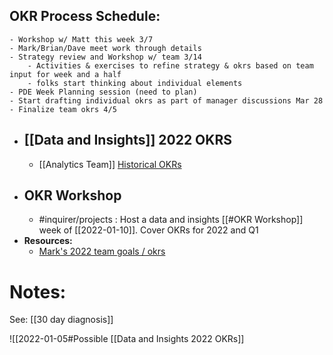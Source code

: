 ## OKR Process Schedule:
	- Workshop w/ Matt this week 3/7
	- Mark/Brian/Dave meet work through details
	- Strategy review and Workshop w/ team 3/14
		- Activities & exercises to refine strategy & okrs based on team input for week and a half
		- folks start thinking about individual elements
	- PDE Week Planning session (need to plan)
	- Start drafting individual okrs as part of manager discussions Mar 28
	- Finalize team okrs 4/5
- ## [[Data and Insights]] 2022 OKRS
	- [[Analytics Team]] [Historical OKRs](https://inquirer.atlassian.net/wiki/spaces/KB/pages/228295/Goals+and+OKRs)
- ## OKR Workshop
	- #inquirer/projects : Host a data and insights [[#OKR Workshop]] week of [[2022-01-10]]. Cover OKRs for 2022 and Q1
- **Resources:**
	- [Mark's 2022 team goals / okrs](https://inquirer.atlassian.net/wiki/spaces/KB/pages/1812365313/2022+Team+Goals+OKRs)
# Notes:
See: [[30 day diagnosis]]

![[2022-01-05#Possible [[Data and Insights 2022 OKRs]]
